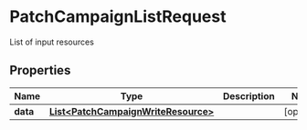 

# PatchCampaignListRequest

List of input resources

## Properties

Name | Type | Description | Notes
------------ | ------------- | ------------- | -------------
**data** | [**List&lt;PatchCampaignWriteResource&gt;**](PatchCampaignWriteResource.md) |  |  [optional]



